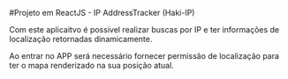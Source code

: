 #Projeto em ReactJS - IP AddressTracker (Haki-IP)

Com este aplicaitvo é possivel realizar buscas por IP e ter informações de localização retornadas dinamicamente.

Ao entrar no APP será necessário fornecer permissão de localização para ter o mapa renderizado na sua posição atual.
